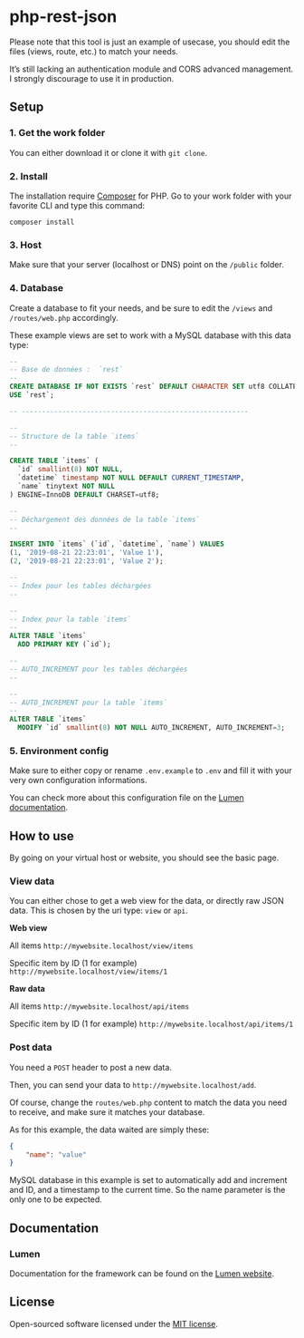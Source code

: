 # php-rest-json

Please note that this tool is just an example of usecase, you should edit the files (views, route, etc.) to match your needs.

It’s still lacking an authentication module and CORS advanced management. I strongly discourage to use it in production.

## Setup

### 1. Get the work folder

You can either download it or clone it with `git clone`.


### 2. Install

The installation require [Composer](https://getcomposer.org/) for PHP. Go to your work folder with your favorite CLI and type this command:

```
composer install
```

### 3. Host

Make sure that your server (localhost or DNS) point on the `/public` folder.

### 4. Database

Create a database to fit your needs, and be sure to edit the `/views` and `/routes/web.php` accordingly.

These example views are set to work with a MySQL database with this data type:

```sql
--
-- Base de données :  `rest`
--
CREATE DATABASE IF NOT EXISTS `rest` DEFAULT CHARACTER SET utf8 COLLATE utf8_general_ci;
USE `rest`;

-- --------------------------------------------------------

--
-- Structure de la table `items`
--

CREATE TABLE `items` (
  `id` smallint(8) NOT NULL,
  `datetime` timestamp NOT NULL DEFAULT CURRENT_TIMESTAMP,
  `name` tinytext NOT NULL
) ENGINE=InnoDB DEFAULT CHARSET=utf8;

--
-- Déchargement des données de la table `items`
--

INSERT INTO `items` (`id`, `datetime`, `name`) VALUES
(1, '2019-08-21 22:23:01', 'Value 1'),
(2, '2019-08-21 22:23:01', 'Value 2');

--
-- Index pour les tables déchargées
--

--
-- Index pour la table `items`
--
ALTER TABLE `items`
  ADD PRIMARY KEY (`id`);

--
-- AUTO_INCREMENT pour les tables déchargées
--

--
-- AUTO_INCREMENT pour la table `items`
--
ALTER TABLE `items`
  MODIFY `id` smallint(8) NOT NULL AUTO_INCREMENT, AUTO_INCREMENT=3;

```

### 5. Environment config

Make sure to either copy or rename `.env.example` to `.env` and fill it with your very own configuration informations.

You can check more about this configuration file on the [Lumen documentation](https://lumen.laravel.com/docs/5.8/configuration).

## How to use

By going on your virtual host or website, you should see the basic page.

### View data

You can either chose to get a web view for the data, or directly raw JSON data. This is chosen by the uri type: `view` or `api`.

**Web view**

All items
```http://mywebsite.localhost/view/items```

Specific item by ID (1 for example)
```http://mywebsite.localhost/view/items/1```

**Raw data**

All items
```http://mywebsite.localhost/api/items```

Specific item by ID (1 for example)
```http://mywebsite.localhost/api/items/1```

### Post data

You need a `POST` header to post a new data.

Then, you can send your data to `http://mywebsite.localhost/add`.

Of course, change the `routes/web.php` content to match the data you need to receive, and make sure it matches your database.

As for this example, the data waited are simply these:

```json
{
	"name": "value"
}
```

MySQL database in this example is set to automatically add and increment and ID, and a timestamp to the current time. So the name parameter is the only one to be expected.

## Documentation

### Lumen
Documentation for the framework can be found on the [Lumen website](https://lumen.laravel.com/docs).


## License

Open-sourced software licensed under the [MIT license](https://opensource.org/licenses/MIT).
